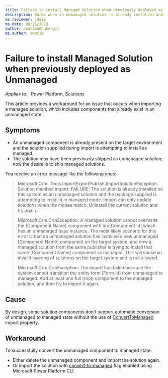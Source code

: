 ```yaml
---
title: Failure to install Managed Solution when previously deployed as Unmanaged
description: Works when an unmanaged solution is already installed and attempting to install a newer version of the solution in managed mode in Microsoft Power Apps.
ms.reviewer: jdaly
ms.date: 08/25/2023
author: swatimadhukargit
ms.author: swatim
---
```

# Failure to install Managed Solution when previously deployed as Unmanaged

_Applies to:_ &nbsp; Power Platform, Solutions

This article provides a workaround for an issue that occurs when importing a managed solution, which includes components that already exist in an unmanaged state.

## Symptoms

- An unmanaged component is already present on the target environment and the solution supplied during import is attempting to install as managed.
- The solution may have been previously shipped as unmanaged solution; now the desire is to ship managed solutions.

You receive an error message like the following ones:

> Microsoft.Crm. Tools.ImportExportPublish.ImportSolutionException: Solution manifest import: FAILURE: The solution is already installed on this system as an unmanaged solution and the package supplied is attempting to install it in managed mode. Import can only update solutions when the modes match. Uninstall the current solution and try again.

> Microsoft.Crm.CrmException: A managed solution cannot overwrite the [Component Name] component  with Id=[Component Id] which has an unmanaged base instance.  The most likely scenario for this error is that an unmanaged solution has installed a new unmanaged [Component Name] component on the target system, and now a managed solution from the same publisher is trying to install that same [Component Name] component as managed.  This will cause an invalid layering of solutions on the target system and is not allowed.

> Microsoft.Crm.CrmException: The import has failed because the system cannot transition the entity form [Form Id] from unmanaged to managed. Add at least one full (root) component to the managed solution, and then try to import it again.

## Cause

By design, some solution components don't support automatic conversion of unmanaged to managed state without the use of [ConvertToManaged](/dotnet/api/microsoft.crm.sdk.messages.importsolutionrequest.converttomanaged?view=dataverse-sdk-latest) import property.

## Workaround

To successfully convert the unmanaged component to managed state:

- Either delete the unmanaged component and import the solution again.
- Or import the solution with [convert-to-managed](/power-platform/developer/cli/reference/solution#--convert-to-managed--cm) flag enabled using Microsoft Power Platform CLI.
